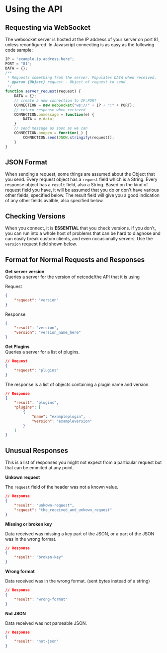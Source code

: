 Using the API
===

Requesting via WebSocket
---
The websocket server is hosted at the IP address of your server on port 81, unless reconfigured. In Javascript connecting is as easy as the following code sample:

```js
IP = "example.ip.address.here";
PORT = "81";
DATA = {};
/**
 * Requests something from the server. Populates DATA when received.
 * @param {Object} request - Object of request to send
 */
function server_request(request) {
    DATA = {};
    // create a new connection to IP:PORT
    CONNECTION = new WebSocket("ws://" + IP + ":" + PORT);
    // return response when recieved
    CONNECTION.onmessage = function(e) {
        DATA = e.data;
    }
    // send message as soon as we can
    CONNECTION.onopen = function(_) {
        CONNECTION.send(JSON.stringify(request));
    }
}
```

JSON Format
---
When sending a request, some things are assumed about the Object that you send. Every request object has a `request` field which is a String. Every response object has a `result` field, also a String. Based on the kind of request field you have, it will be assumed that you do or don't have various other fields, specified below. The result field will give you a good indication of any other fields avalble, also specified below.

Checking Versions
---
When you connect, it is **ESSENTIAL** that you check versions. If you don't, you can run into a whole host of problems that can be hard to diagnose and can easily break custom clients, and even occasionally servers. Use the `version` request field shown below.

Format for Normal Requests and Responses
---
**Get server version**  
Queries a server for the version of netcode/the API that it is using

Request
```json
{
    "request": "version"
}
```
Response
```json
{
    "result": "version",
    "version": "version_name_here"
}
```


**Get Plugins**  
Queries a server for a list of plugins.

```json
// Request
{
    "request": "plugins"
}
```

The response is a list of objects containing a plugin name and version.
```json
// Response
{
    "result": "plugins",
    "plugins": [
        {
            "name": "exampleplugin",
            "version": "exampleversion"
        }
    ]
}
```

Unusual Responses
---

This is a list of responses you might not expect from a particular request but that can be emmited at any point.  

**Unkown request**  

The `request` field of the header was not a known value.
```json
// Response
{
    "result": "unkown-request",
    "request": "the_received_and_unkown_request"
}
```

**Missing or broken key**

Data received was missing a key part of the JSON, or a part of the JSON was in the wrong format.
```json
// Response
{
    "result": "broken-key"
}
```

**Wrong format**

Data received was in the wrong format. (sent bytes instead of a string)
```json
// Response
{
    "result": "wrong-format"
}
```

**Not JSON**

Data received was not parseable JSON.
```json
// Response
{
    "result": "not-json"
}
```
